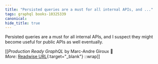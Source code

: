 ```yaml
---
title: "Persisted queries are a must for all internal APIs, and ..."
tags: graphql books-10325339
canonical: 
hide_title: true
---
```


Persisted queries are a must for all internal APIs, and I suspect they might become useful for public APIs as well eventually.


[[<cite>_Production Ready GraphQL_</cite> by Marc-Andre Giroux 📕<br>
_More_: [Readwise URL](https://readwise.io/open/210672375){:target="_blank"}
::wrap]]
